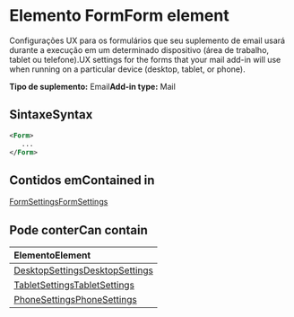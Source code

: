 # <a name="form-element"></a><span data-ttu-id="08776-101">Elemento Form</span><span class="sxs-lookup"><span data-stu-id="08776-101">Form element</span></span>

<span data-ttu-id="08776-102">Configurações UX para os formulários que seu suplemento de email usará durante a execução em um determinado dispositivo (área de trabalho, tablet ou telefone).</span><span class="sxs-lookup"><span data-stu-id="08776-102">UX settings for the forms that your mail add-in will use when running on a particular device (desktop, tablet, or phone).</span></span>

<span data-ttu-id="08776-103">**Tipo de suplemento:** Email</span><span class="sxs-lookup"><span data-stu-id="08776-103">**Add-in type:** Mail</span></span>

## <a name="syntax"></a><span data-ttu-id="08776-104">Sintaxe</span><span class="sxs-lookup"><span data-stu-id="08776-104">Syntax</span></span>

```XML
<Form>
   ...
</Form>
```

## <a name="contained-in"></a><span data-ttu-id="08776-105">Contidos em</span><span class="sxs-lookup"><span data-stu-id="08776-105">Contained in</span></span>

[<span data-ttu-id="08776-106">FormSettings</span><span class="sxs-lookup"><span data-stu-id="08776-106">FormSettings</span></span>](formsettings.md)


## <a name="can-contain"></a><span data-ttu-id="08776-107">Pode conter</span><span class="sxs-lookup"><span data-stu-id="08776-107">Can contain</span></span>

|<span data-ttu-id="08776-108">**Elemento**</span><span class="sxs-lookup"><span data-stu-id="08776-108">**Element**</span></span>|
|:-----|
|[<span data-ttu-id="08776-109">DesktopSettings</span><span class="sxs-lookup"><span data-stu-id="08776-109">DesktopSettings</span></span>](desktopsettings.md)|
|[<span data-ttu-id="08776-110">TabletSettings</span><span class="sxs-lookup"><span data-stu-id="08776-110">TabletSettings</span></span>](tabletsettings.md)|
|[<span data-ttu-id="08776-111">PhoneSettings</span><span class="sxs-lookup"><span data-stu-id="08776-111">PhoneSettings</span></span>](phonesettings.md)|
